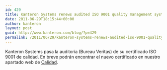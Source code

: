 ```yaml
---
id: 429
title: Kanteron Systems renews audited ISO 9001 quality management system
date: 2011-06-29T18:15:44+00:00
author: kanteron
layout: post
guid: http://www.kanteron.com/blog/?p=429
permalink: /2011/06/29/kanteron-systems-renews-audited-iso-9001-quality-management-system/
---
```

Kanteron Systems pasa la auditoría (Bureau Veritas) de su certificado ISO 9001 de calidad. En breve podrán encontrar el nuevo certificado en nuestro apartado web de [Calidad](http://www.kanteron.com/blog/es/quality-and-partners/).